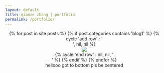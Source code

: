 ```yaml
---
layout: default
title: qianze zhang | portfolio
permalink: /portfolio/
---
```

 <center>
 <div class="home">
 {% for post in site.posts %}
    {% if post.categories contains 'blog1' %}
     {% cycle 'add row' : '<div class="row">', nil, nil %}
             <div class="preview-panel">
                 <a href="{{ post.url | prepend: site.baseurl }}">
                     <img src="{{ post.preview | prepend: site.baseurl }}">
                 </a>
            </div>
 {% cycle 'end row' : nil, nil, '</div>' %}
   {% endif %}
 {% endfor %} 
 </div>hellooo got to bottom pls be centered
 </center>
